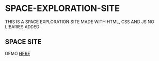 # SPACE-EXPLORATION-SITE
THIS IS A SPACE EXPLORATION SITE MADE WITH HTML, CSS AND JS NO LIBARIES ADDED
<h2>SPACE SITE </h2>
<p>DEMO <a href = "https://shocking-news-chima7.netlify.app/" target="_blank">HERE</a></p>
